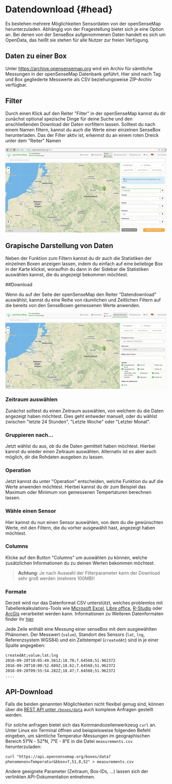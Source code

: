 # Datendownload {#head}
Es bestehen mehrere Möglichkeiten Sensordaten von der openSenseMap herunterzuladen.
Abhängig von der Fragestellung bietet sich je eine Option an.
Bei denen von der SenseBox aufgenommenen Daten handelt es sich um OpenData, das heißt sie stehen für alle Nutzer zur freien Verfügung. 

## Daten zu einer Box
Unter <https://archive.opensensemap.org> wird ein Archiv für sämtliche Messungen in der openSenseMap Datenbank geführt.
Hier sind nach Tag und Box gegliederte Messwerte als CSV beziehungsweise ZIP-Archiv verfügbar.

## Filter

Durch einen Klick auf den Reiter "Filter" in der openSenseMap kannst du dir zunächst optional spezische Dinge für deine Suche und den anschließenden Download der Daten vorfiltern lassen.
Solltest du nach einem Namen filtern, kannst du auch die Werte einer einzelnen SenseBox herunterladen.
Das der Filter aktiv ist, erkennst du an einem roten Dreick unter dem "Reiter" Namen

<img src="https://raw.githubusercontent.com/sensebox/resources/master/images/filter.png" align="center" width="900"/>


## Grapische Darstellung von Daten  

Neben der Funktion zum Filtern kannst du dir auch die Statistiken der einzelnen Boxen anzeigen lassen, indem du einfach auf eine beliebige Box in der Karte klickst, woraufhin du dann in der Sidebar die Statistiken auswählen 
kannst, die du angezeigt bekommen möchtest.

##Download

Wenn du auf der Seite der openSenseMap den Reiter "Datendownload" auswählst, kannst du eine Reihe von räumlichen und Zeitlichen Filtern auf die bereits von den SenseBoxen gemessenen Werte anwenden.

<img src="https://raw.githubusercontent.com/sensebox/resources/master/images/downl.png" align="center" width="900"/>


### Zeitraum auswählen
Zunächst solltest du einen Zeitraum auswählen, von welchem du die Daten angezeigt haben möchtest.
Dies geht entweder manuell, oder du wählst zwischen "letzte 24 Stunden",
"Letzte Woche" oder "Letzter Monat".  


### Gruppieren nach...
Jetzt wählst du aus, ob du die Daten gemittelt haben möchtest. Hierbei kannst du wieder einen Zeitraum auswählen.
Alternativ ist es aber auch möglich, dir die Rohdaten ausgeben zu lassen.

### Operation
Jetzt kannst du unter "Operation" entscheiden, welche Funktion du auf die Werte anwenden möchtest.
Hierbei kannst du dir zum Beispiel das Maximum oder Minimum von gemessenen Tempertaturen berechnen lassen.

### Wähle einen Sensor
Hier kannst du nun einen Sensor auswählen, von dem du die gewünschten Werte, mit den Filtern, die du vorher ausgewählt hast, angezeigt haben möchtest.

### Columns
Klicke auf den Button "Columns" um auswählen zu können, welche zusätzlichen Informationen du zu deinen Werten bekommen möchtest.



> **Achtung**: Je nach Auswahl der Filterparameter kann der Download sehr groß werden (mehrere 100MB)!


### Formate
Derzeit wird nur das Datenformat CSV unterstützt, welches problemlos mit Tabellenkalkulations-Tools wie 
[Microsoft Excel](excel.md), [Libre office](libre.md), [R-Studio](R.md) oder [ArcGis](Arc.md) verarbeitet werden kann.
Informationen zu Weiteren Datenformaten finder ihr [hier](formate.md)

Jede Zeile enthält eine Messung einer senseBox mit dem ausgewählten Phänomen.
Der Messwert (`value`), Standort des Sensors (`lat`, `lng`, Referenzsystem WGS84) und ein Zeitstempel (`createdAt`) sind in je einer Spalte angegeben:

```csv
createdAt;value;lat;lng
2016-09-20T10:05:49.581Z;18.70;7.64568;51.962372
2016-09-20T10:00:52.689Z;18.62;7.64568;51.962372
2016-09-20T09:55:54.282Z;18.47;7.64568;51.962372
....
```

## API-Download
Falls die beiden genannten Möglichkeiten nicht flexibel genug sind, können über die [REST API unter `/boxes/data`](osem_api.md#get-latest-measurements-for-a-phenomenon-as-csv-) auch komplexe Anfragen gestellt werden.

Für solche anfragen bietet sich das Kommandozeilenwerkzeug `curl` an.
Unter Linux ein Terminal öffnen und beispielsweise folgenden Befehl eingeben, um sämtliche Temperatur-Messungen im geographischen Bereich 51°N - 52°N, 7°E - 8°E in die Datei `measurements.csv` herunterzuladen:

```
curl "https://api.opensensemap.org/boxes/data?phenomenon=Temperatur&bbox=7,51,8,52" > measurements.csv
```

Andere geeignete Parameter (Zeitraum, Box-IDs, ...) lassen sich der verlinkten API-Dokumentation entnehmen.
